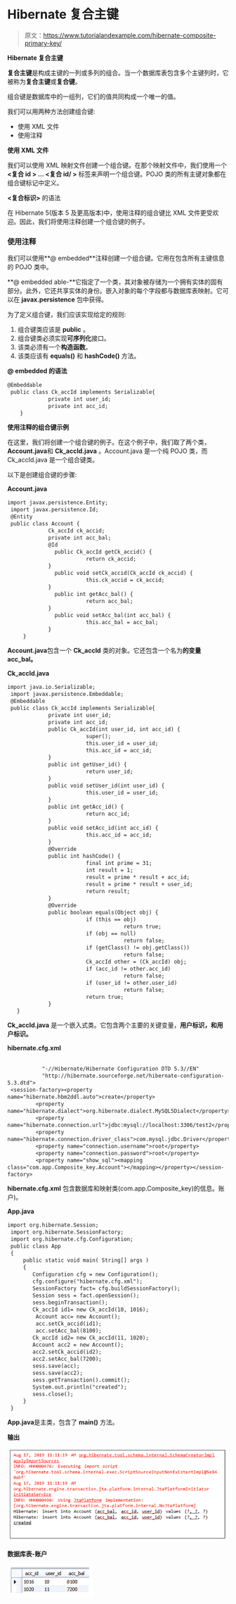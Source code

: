 # Hibernate 复合主键

> 原文：<https://www.tutorialandexample.com/hibernate-composite-primary-key/>

**Hibernate 复合主键**

**复合主键**是构成主键的一列或多列的组合。当一个数据库表包含多个主键列时，它被称为**复合主键**或**复合键**。

组合键是数据库中的一组列，它们的值共同构成一个唯一的值。

我们可以用两种方法创建组合键:

*   使用 XML 文件
*   使用注释

**使用 XML 文件**

我们可以使用 XML 映射文件创建一个组合键。在那个映射文件中，我们使用一个 **<复合 id > … <复合 id/ >** 标签来声明一个组合键。POJO 类的所有主键对象都在组合键标记中定义。

**<复合标识>** 的语法

在 Hibernate 5(版本 5 及更高版本)中，使用注释的组合键比 XML 文件更受欢迎。因此，我们将使用注释创建一个组合键的例子。

### 使用注释

我们可以使用**@ embedded**注释创建一个组合键。它用在包含所有主键信息的 POJO 类中。

**@ embedded able-**它指定了一个类，其对象被存储为一个拥有实体的固有部分。此外，它还共享实体的身份。嵌入对象的每个字段都与数据库表映射。它可以在 **javax.persistence** 包中获得。

为了定义组合键，我们应该实现给定的规则:

1.  组合键类应该是 **public** 。
2.  组合键类必须实现**可序列化**接口。
3.  该类必须有一个**构造函数**。
4.  该类应该有 **equals()** 和 **hashCode()** 方法。

**@ embedded 的语法**

```
@Embeddable
 public class Ck_accId implements Serializable{
             private int user_id;
             private int acc_id;
    } 
```

**使用注释的组合键示例**

在这里，我们将创建一个组合键的例子。在这个例子中，我们取了两个类，**Account.java**和 **Ck_accId.java** 。Account.java 是一个纯 POJO 类，而 Ck_accId.java 是一个组合键类。

以下是创建组合键的步骤:

**Account.java**

```
import javax.persistence.Entity;
 import javax.persistence.Id;
 @Entity
 public class Account {
             Ck_accId ck_accid;
             private int acc_bal;
             @Id 
               public Ck_accId getCk_accid() {
                         return ck_accid;
             }
               public void setCk_accid(Ck_accId ck_accid) {
                         this.ck_accid = ck_accid;
             }
               public int getAcc_bal() { 
                         return acc_bal;
             }
               public void setAcc_bal(int acc_bal) {
                         this.acc_bal = acc_bal;
             }
     } 
```

**Account.java**包含一个 **Ck_accId** 类的对象。它还包含一个名为**的变量 acc_bal。**

**Ck_accId.java**

```
import java.io.Serializable;
 import javax.persistence.Embeddable;
 @Embeddable
 public class Ck_accId implements Serializable{
             private int user_id;
             private int acc_id;
             public Ck_accId(int user_id, int acc_id) {
                         super(); 
                         this.user_id = user_id;
                         this.acc_id = acc_id;
             }
             public int getUser_id() {
                         return user_id;
             }
             public void setUser_id(int user_id) { 
                         this.user_id = user_id;
             }
             public int getAcc_id() {
                         return acc_id;
             }
             public void setAcc_id(int acc_id) { 
                         this.acc_id = acc_id;
             }
             @Override
             public int hashCode() {
                         final int prime = 31;
                         int result = 1;
                         result = prime * result + acc_id; 
                         result = prime * result + user_id;
                         return result;
             }
             @Override
             public boolean equals(Object obj) {
                         if (this == obj)
                                     return true;
                         if (obj == null) 
                                     return false;
                         if (getClass() != obj.getClass())
                                     return false;
                         Ck_accId other = (Ck_accId) obj;
                         if (acc_id != other.acc_id)
                                     return false; 
                         if (user_id != other.user_id)
                                     return false;
                         return true;
             }
   } 
```

**Ck_accId.java** 是一个嵌入式类。它包含两个主要的关键变量，**用户标识，**和**用户标识。**

**hibernate.cfg.xml**

```

           "-//Hibernate/Hibernate Configuration DTD 5.3//EN"  
           "http://hibernate.sourceforge.net/hibernate-configuration-5.3.dtd">  
 <session-factory><property name="hibernate.hbm2ddl.auto">create</property>  
         <property name="hibernate.dialect">org.hibernate.dialect.MySQL5Dialect</property> 
         <property name="hibernate.connection.url">jdbc:mysql://localhost:3306/test2</property>
         <property name="hibernate.connection.driver_class">com.mysql.jdbc.Driver</property>
         <property name="connection.username">root</property>  
         <property name="connection.password">root</property>   
         <property name="show_sql"><mapping class="com.app.Composite_key.Account"></mapping></property></session-factory>    
```

**hibernate.cfg.xml** 包含数据库和映射类(com.app.Composite_key)的信息。账户)。

**App.java**

```
import org.hibernate.Session;
 import org.hibernate.SessionFactory;
 import org.hibernate.cfg.Configuration;
 public class App 
 {
     public static void main( String[] args )
     {
        Configuration cfg = new Configuration(); 
        cfg.configure("hibernate.cfg.xml");
        SessionFactory fact= cfg.buildSessionFactory();
        Session sess = fact.openSession();
        sess.beginTransaction();
        Ck_accId id1= new Ck_accId(10, 1016);
         Account acc= new Account();
         acc.setCk_accid(id1);
         acc.setAcc_bal(8100); 
        Ck_accId id2= new Ck_accId(11, 1020);
        Account acc2 = new Account();
        acc2.setCk_accid(id2);
        acc2.setAcc_bal(7200);
        sess.save(acc); 
        sess.save(acc2);
        sess.getTransaction().commit();
        System.out.println("created");
        sess.close();
     }
 } 
```

**App.java**是主类，包含了 **main()** 方法。

**输出**

![contains the main() method](img/4670c892871dea5c422bcd08281974e8.png)

**数据库表-账户**

![](img/28d86cb871b7e573d4e8a4c47e710221.png)